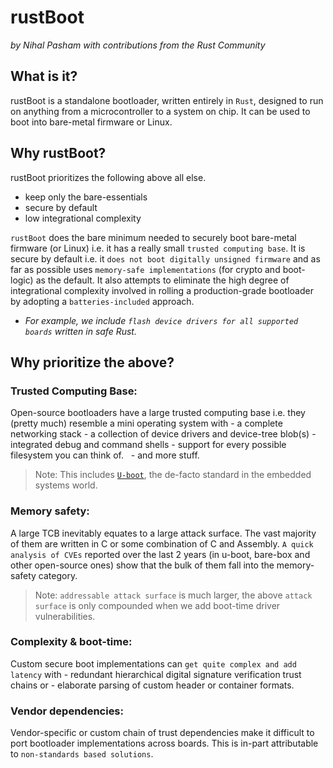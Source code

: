 # rustBoot 

*by Nihal Pasham with contributions from the Rust Community* 

## What is it?

rustBoot is a standalone bootloader, written entirely in `Rust`, designed to run on anything from a microcontroller to a system on chip. It can be used to boot into bare-metal firmware or Linux.

## Why rustBoot? 

rustBoot prioritizes the following above all else.
* keep only the bare-essentials
* secure by default
* low integrational complexity

`rustBoot` does the bare minimum needed to securely boot bare-metal firmware (or Linux) i.e. it has a really small `trusted computing base`. It is secure by default i.e. it `does not boot digitally unsigned firmware` and as far as possible uses `memory-safe implementations` (for crypto and boot-logic) as the default. It also attempts to eliminate the high degree of integrational complexity involved in rolling a production-grade bootloader by adopting a `batteries-included` approach. 
- *For example, we include `flash device drivers for all supported boards` written in safe Rust.*

## Why prioritize the above?
### Trusted Computing Base: 
Open-source bootloaders have a large trusted computing base i.e. they (pretty much) resemble a mini operating system with 
    - a complete networking stack
    - a collection of device drivers and device-tree blob(s)
    - integrated debug and command shells
    - support for every possible filesystem you can think of.   
    - and more stuff.

> Note: This includes [`U-boot`][uboot], the de-facto standard in the embedded systems world.

[uboot]: https://github.com/u-boot/u-boot

### Memory safety: 
A large TCB inevitably equates to a large attack surface. The vast majority of them are written in C or some combination of C and Assembly. `A quick analysis of CVEs` reported over the last 2 years (in u-boot, bare-box and other open-source ones) show that the bulk of them fall into the memory-safety category. 
> Note: `addressable attack surface` is much larger, the above `attack surface` is only compounded when we add boot-time driver vulnerabilities.

### Complexity & boot-time:
Custom secure boot implementations can `get quite complex and add latency` with 
    - redundant hierarchical digital signature verification trust chains or 
    - elaborate parsing of custom header or container formats.

### Vendor dependencies: 
Vendor-specific or custom chain of trust dependencies make it difficult to port bootloader implementations across boards.  This is in-part attributable to `non-standards based solutions`. 




